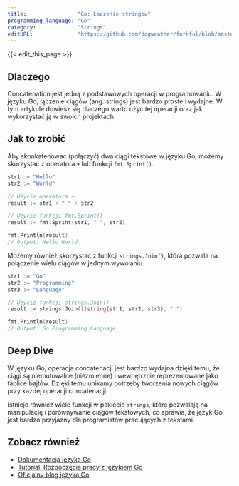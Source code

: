 ```yaml
---
title:                "Go: Laczenie stringow"
programming_language: "Go"
category:             "Strings"
editURL:              "https://github.com/dogweather/forkful/blob/master/content/pl/go/concatenating-strings.md"
---
```


{{< edit_this_page >}}

## Dlaczego

Concatenation jest jedną z podstawowych operacji w programowaniu. W języku Go, łączenie ciągów (ang. strings) jest bardzo proste i wydajne. W tym artykule dowiesz się dlaczego warto użyć tej operacji oraz jak wykorzystać ją w swoich projektach.

## Jak to zrobić

Aby skonkatenować (połączyć) dwa ciągi tekstowe w języku Go, możemy skorzystać z operatora `+` lub funkcji `fmt.Sprint()`.

```Go
str1 := "Hello"
str2 := "World"

// Użycie operatora +
result := str1 + " " + str2

// Użycie funkcji fmt.Sprint()
result := fmt.Sprint(str1, " ", str2)

fmt.Println(result)
// Output: Hello World
```

Możemy również skorzystać z funkcji `strings.Join()`, która pozwala na połączenie wielu ciągów w jednym wywołaniu.

```Go
str1 := "Go"
str2 := "Programming"
str3 := "Language"

// Użycie funkcji strings.Join()
result := strings.Join([]string{str1, str2, str3}, " ")

fmt.Println(result)
// Output: Go Programming Language
```

## Deep Dive

W języku Go, operacja concatenacji jest bardzo wydajna dzięki temu, że ciągi są niemutowalne (niezmienne) i wewnętrznie reprezentowane jako tablice bajtów. Dzięki temu unikamy potrzeby tworzenia nowych ciągów przy każdej operacji concatenacji.

Istnieje również wiele funkcji w pakiecie `strings`, które pozwalają na manipulację i porównywanie ciągów tekstowych, co sprawia, że język Go jest bardzo przyjazny dla programistów pracujących z tekstami.

## Zobacz również

- [Dokumentacja języka Go](https://golang.org/doc/)
- [Tutorial: Rozpoczęcie pracy z językiem Go](https://www.digitalocean.com/community/tutorials/how-to-install-go-and-set-up-a-local-programming-environment-on-ubuntu-18-04)
- [Oficjalny blog języka Go](https://blog.golang.org/)